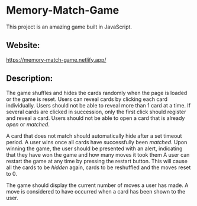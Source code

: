 # Memory-Match-Game
This project is an amazing game built in JavaScript.

## Website: 
https://memory-match-game.netlify.app/ 

## Description:
The game shuffles and hides the cards randomly when the page is loaded or the game is reset. Users can reveal cards by clicking each card individually.
Users should not be able to reveal more than 1 card at a time. If several cards are clicked in succession, only the first click should register and reveal a card.
Users should not be able to open a card that is already *open* or *matched*.

A card that does not match should automatically hide after a set timeout period.
A user wins once all cards have successfully been *matched*.
Upon winning the game, the user should be presented with an alert, indicating that they have won the game and how many moves it took them
A user can restart the game at any time by pressing the restart button. This will cause all the cards to be *hidden* again, cards to be reshuffled and the moves reset to 0. 

The game should display the current number of moves a user has made. A move is considered to have occurred when a card has been shown to the user.
